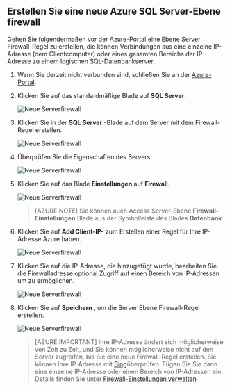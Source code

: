 
<!--
includes/sql-database-create-new-server-firewall-portal.md

Latest Freshness check:  2016-08-01 , rickbyh.

As of circa 2016-04-11, the following topics might include this include:
articles/sql-database/sql-database-get-started-tutorial.md
articles/sql-database/sql-database-configure-firewall-settings

-->
## <a name="create-a-new-azure-sql-server-level-firewall"></a>Erstellen Sie eine neue Azure SQL Server-Ebene firewall

Gehen Sie folgendermaßen vor der Azure-Portal eine Ebene Server Firewall-Regel zu erstellen, die können Verbindungen aus eine einzelne IP-Adresse (dem Clientcomputer) oder eines gesamten Bereichs der IP-Adresse zu einem logischen SQL-Datenbankserver.

1. Wenn Sie derzeit nicht verbunden sind, schließen Sie an der [Azure-Portal](http://portal.azure.com).
2. Klicken Sie auf das standardmäßige Blade auf **SQL Server**.

    ![Neue Serverfirewall](./media/sql-database-create-new-server-firewall-portal/sql-database-create-new-server-firewall-portal-1.png)

3. Klicken Sie in der **SQL Server** -Blade auf dem Server mit dem Firewall-Regel erstellen.

    ![Neue Serverfirewall](./media/sql-database-create-new-server-firewall-portal/sql-database-create-new-server-firewall-portal-2.png)

4. Überprüfen Sie die Eigenschaften des Servers.

    ![Neue Serverfirewall](./media/sql-database-create-new-server-firewall-portal/sql-database-create-new-server-firewall-portal-3.png)

5. Klicken Sie auf das Blade **Einstellungen** auf **Firewall**.

    ![Neue Serverfirewall](./media/sql-database-create-new-server-firewall-portal/sql-database-create-new-server-firewall-portal-4.png)

    > [AZURE.NOTE] Sie können auch Access Server-Ebene **Firewall-Einstellungen** Blade aus der Symbolleiste des Blades **Datenbank** .

6. Klicken Sie auf **Add Client-IP-** zum Erstellen einer Regel für Ihre IP-Adresse Azure haben.

      ![Neue Serverfirewall](./media/sql-database-create-new-server-firewall-portal/sql-database-create-new-server-firewall-portal-5.png)

7. Klicken Sie auf die IP-Adresse, die hinzugefügt wurde, bearbeiten Sie die Firewalladresse optional Zugriff auf einen Bereich von IP-Adressen um zu ermöglichen.

      ![Neue Serverfirewall](./media/sql-database-create-new-server-firewall-portal/sql-database-create-new-server-firewall-portal-6.png)

8. Klicken Sie auf **Speichern** , um die Server Ebene Firewall-Regel erstellen.

     ![Neue Serverfirewall](./media/sql-database-create-new-server-firewall-portal/sql-database-create-new-server-firewall-portal-7.png)

    >[AZURE.IMPORTANT] Ihre IP-Adresse ändert sich möglicherweise von Zeit zu Zeit, und Sie können möglicherweise nicht auf den Server zugreifen, bis Sie eine neue Firewall-Regel erstellen. Sie können Ihre IP-Adresse mit [Bing](http://www.bing.com/search?q=my%20ip%20address)überprüfen. Fügen Sie Sie dann eine einzelne IP-Adresse oder einen Bereich von IP-Adressen ein. Details finden Sie unter [Firewall-Einstellungen verwalten](sql-database-configure-firewall-settings.md#manage-existing-server-level-firewall-rules-through-the-azure-portal) .
